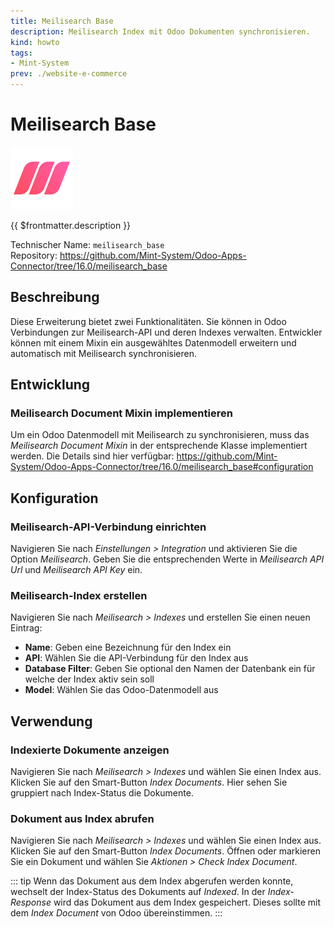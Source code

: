 ```yaml
---
title: Meilisearch Base
description: Meilisearch Index mit Odoo Dokumenten synchronisieren.
kind: howto
tags:
- Mint-System
prev: ./website-e-commerce
---
```


# Meilisearch Base
![](attachments/icons_odoo_meiliserch_base.png)

{{ $frontmatter.description }}

Technischer Name: `meilisearch_base`\
Repository: <https://github.com/Mint-System/Odoo-Apps-Connector/tree/16.0/meilisearch_base>

## Beschreibung

Diese Erweiterung bietet zwei Funktionalitäten. Sie können in Odoo Verbindungen zur Meilisearch-API und deren Indexes verwalten. Entwickler können mit einem Mixin ein ausgewähltes Datenmodell erweitern und automatisch mit Meilisearch synchronisieren.

## Entwicklung

### Meilisearch Document Mixin implementieren

Um ein Odoo Datenmodell mit Meilisearch zu synchronisieren, muss das *Meilisearch Document Mixin* in der entsprechende Klasse implementiert werden. Die Details sind hier verfügbar: <https://github.com/Mint-System/Odoo-Apps-Connector/tree/16.0/meilisearch_base#configuration>

## Konfiguration

### Meilisearch-API-Verbindung einrichten

Navigieren Sie nach *Einstellungen > Integration* und aktivieren Sie die Option *Meilisearch*. Geben Sie die entsprechenden Werte in *Meilisearch API Url* und *Meilisearch API Key* ein.

### Meilisearch-Index erstellen

Navigieren Sie nach *Meilisearch > Indexes* und erstellen Sie einen neuen Eintrag:

* **Name**: Geben eine Bezeichnung für den Index ein
* **API**: Wählen Sie die API-Verbindung für den Index aus
* **Database Filter**: Geben Sie optional den Namen der Datenbank ein für welche der Index aktiv sein soll
* **Model**: Wählen Sie das Odoo-Datenmodell aus

## Verwendung

### Indexierte Dokumente anzeigen

Navigieren Sie nach *Meilisearch > Indexes* und wählen Sie einen Index aus. Klicken Sie auf den Smart-Button *Index Documents*. Hier sehen Sie gruppiert nach Index-Status die Dokumente.

### Dokument aus Index abrufen

Navigieren Sie nach *Meilisearch > Indexes* und wählen Sie einen Index aus. Klicken Sie auf den Smart-Button *Index Documents*. Öffnen oder markieren Sie ein Dokument und wählen Sie *Aktionen > Check Index Document*.

::: tip
Wenn das Dokument aus dem Index abgerufen werden konnte, wechselt der Index-Status des Dokuments auf *Indexed*. In der *Index-Response* wird das Dokument aus dem Index gespeichert. Dieses sollte mit dem *Index Document* von Odoo übereinstimmen.
:::
